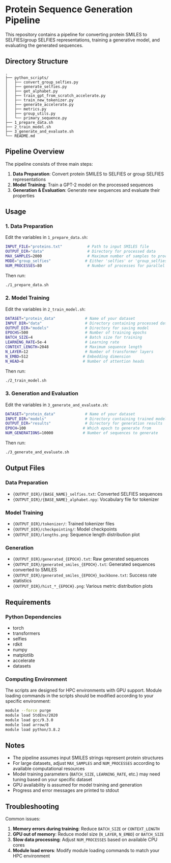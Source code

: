# Protein Sequence Generation Pipeline

This repository contains a pipeline for converting protein SMILES to SELFIES/group SELFIES representations, training a generative model, and evaluating the generated sequences.

## Directory Structure

```
.
├── python_scripts/
│   ├── convert_group_selfies.py
│   ├── generate_selfies.py
│   ├── get_alphabet.py
│   ├── train_gpt_from_scratch_accelerate.py
│   ├── train_new_tokenizer.py
│   ├── generate_accelerate.py
│   ├── metrics.py
│   ├── group_utils.py
│   └── primary_sequence.py
├── 1_prepare_data.sh
├── 2_train_model.sh
├── 3_generate_and_evaluate.sh
└── README.md
```

## Pipeline Overview

The pipeline consists of three main steps:

1. **Data Preparation**: Convert protein SMILES to SELFIES or group SELFIES representations
2. **Model Training**: Train a GPT-2 model on the processed sequences
3. **Generation & Evaluation**: Generate new sequences and evaluate their properties

## Usage

### 1. Data Preparation

Edit the variables in `1_prepare_data.sh`:

```bash
INPUT_FILE="proteins.txt"           # Path to input SMILES file
OUTPUT_DIR="data"                   # Directory for processed data
MAX_SAMPLES=2000                    # Maximum number of samples to process
MODE="group_selfies"               # Either 'selfies' or 'group_selfies'
NUM_PROCESSES=80                    # Number of processes for parallel computation
```

Then run:

```bash
./1_prepare_data.sh
```

### 2. Model Training

Edit the variables in `2_train_model.sh`:

```bash
DATASET="protein_data"             # Name of your dataset
INPUT_DIR="data"                   # Directory containing processed data
OUTPUT_DIR="models"                # Directory for saving model
EPOCHS=500                         # Number of training epochs
BATCH_SIZE=4                       # Batch size for training
LEARNING_RATE=5e-4                 # Learning rate
CONTEXT_LENGTH=2048                # Maximum sequence length
N_LAYER=12                         # Number of transformer layers
N_EMBD=512                        # Embedding dimension
N_HEAD=8                          # Number of attention heads
```

Then run:

```bash
./2_train_model.sh
```

### 3. Generation and Evaluation

Edit the variables in `3_generate_and_evaluate.sh`:

```bash
DATASET="protein_data"             # Name of your dataset
INPUT_DIR="models"                 # Directory containing trained model
OUTPUT_DIR="results"               # Directory for generation results
EPOCH=100                         # Which epoch to generate from
NUM_GENERATIONS=10000             # Number of sequences to generate
```

Then run:

```bash
./3_generate_and_evaluate.sh
```

## Output Files

### Data Preparation
- `{OUTPUT_DIR}/{BASE_NAME}_selfies.txt`: Converted SELFIES sequences
- `{OUTPUT_DIR}/{BASE_NAME}_alphabet.npy`: Vocabulary file for tokenizer

### Model Training
- `{OUTPUT_DIR}/tokenizer/`: Trained tokenizer files
- `{OUTPUT_DIR}/checkpointing/`: Model checkpoints
- `{OUTPUT_DIR}/lengths.png`: Sequence length distribution plot

### Generation
- `{OUTPUT_DIR}/generated_{EPOCH}.txt`: Raw generated sequences
- `{OUTPUT_DIR}/generated_smiles_{EPOCH}.txt`: Generated sequences converted to SMILES
- `{OUTPUT_DIR}/generated_smiles_{EPOCH}_backbone.txt`: Success rate statistics
- `{OUTPUT_DIR}/hist_*_{EPOCH}.png`: Various metric distribution plots

## Requirements

### Python Dependencies
- torch
- transformers
- selfies
- rdkit
- numpy
- matplotlib
- accelerate
- datasets

### Computing Environment

The scripts are designed for HPC environments with GPU support. Module loading commands in the scripts should be modified according to your specific environment:

```bash
module --force purge
module load StdEnv/2020 
module load gcc/9.3.0 
module load arrow/8
module load python/3.8.2
```

## Notes

- The pipeline assumes input SMILES strings represent protein structures
- For large datasets, adjust `MAX_SAMPLES` and `NUM_PROCESSES` according to available computational resources
- Model training parameters (`BATCH_SIZE`, `LEARNING_RATE`, etc.) may need tuning based on your specific dataset
- GPU availability is assumed for model training and generation
- Progress and error messages are printed to stdout

## Troubleshooting

Common issues:
1. **Memory errors during training**: Reduce `BATCH_SIZE` or `CONTEXT_LENGTH`
2. **GPU out of memory**: Reduce model size (`N_LAYER`, `N_EMBD`) or `BATCH_SIZE`
3. **Slow data processing**: Adjust `NUM_PROCESSES` based on available CPU cores
4. **Module load errors**: Modify module loading commands to match your HPC environment

